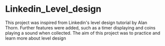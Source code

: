 # Linkedin_Level_design
This project was inspired from Linkedin's level design tutorial by Alan Thorn.
Further features were added, such as a timer displaying and coins playing a sound when collected.
The aim of this project was to practice and learn more about level design
